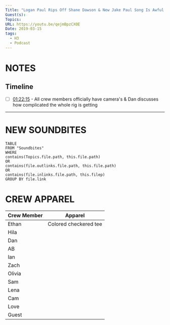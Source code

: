 ```yaml
---
Title: "Logan Paul Rips Off Shane Dawson & New Jake Paul Song Is Awful - H3 Podcast #108"
Guest(s): 
Topics: 
URL: https://youtu.be/qejmBpzCXOE
Date: 2019-03-15
tags:
  - H3
  - Podcast
---
```

# NOTES

## Timeline
- [ ] [01:22:15](https://youtu.be/qejmBpzCXOE?t=4935) - All crew members officially have camera's & Dan discusses how complicated the whole rig is getting


___
# NEW SOUNDBITES
``` dataview
TABLE
FROM "Soundbites"
WHERE 
contains(Topics.file.path, this.file.path) 
OR 
contains(file.outlinks.file.path, this.file.path)
OR
contains(file.inlinks.file.path, this.filep)
GROUP BY file.link
```

# CREW APPAREL

| Crew Member | Apparel |
| ----------- | ------- |
| Ethan       | Colored checkered tee        |
| Hila        |         |
| Dan         |         |
| AB          |         |
| Ian         |         |
| Zach        |         |
| Olivia      |         |
| Sam         |         |
| Lena        |         |
| Cam         |         |
| Love        |         |
| Guest       |         |
